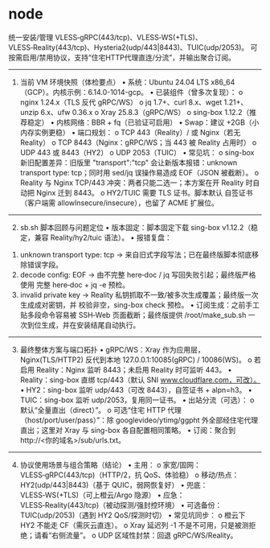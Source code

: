 # node
统一安装/管理 VLESS‑gRPC(443/tcp)、VLESS‑WS(+TLS)、VLESS‑Reality(443/tcp)、Hysteria2(udp/443|8443)、TUIC(udp/2053)。
可按需启用/禁用协议，支持“住宅HTTP代理直连/分流”，并输出聚合订阅。
________________________________________
1) 当前 VM 环境快照（体检要点）
•	系统：Ubuntu 24.04 LTS x86_64（GCP）。内核示例：6.14.0-1014-gcp。
•	已装组件（曾多次复现）：
o	nginx 1.24.x（TLS 反代 gRPC/WS）
o	jq 1.7+、curl 8.x、wget 1.21+、unzip 6.x、ufw 0.36.x
o	Xray 25.8.3（gRPC/WS）
o	sing-box 1.12.2（推荐稳定）
•	内核网络：BBR + fq（已验证可启用）
•	Swap：建议 +2GB（小内存实例更稳）
•	端口规划：
o	TCP 443（Reality）/ 或 Nginx（若无 Reality）
o	TCP 8443（Nginx：gRPC/WS；当 443 被 Reality 占用时）
o	UDP 443 或 8443（HY2）
o	UDP 2053（TUIC）
•	常见坑：
o	sing-box 新旧配置差异：旧版里 "transport":"tcp" 会让新版本报错：unknown transport type: tcp；同时用 sed/jq 误操作易造成 EOF（JSON 被截断）。
o	Reality 与 Nginx TCP/443 冲突：两者只能二选一；本方案在开 Reality 时自动把 Nginx 迁到 8443。
o	HY2/TUIC 需要 TLS 证书。脚本默认 自签证书（客户端需 allowInsecure/insecure），也留了 ACME 扩展位。
________________________________________
2) sb.sh 脚本回顾与问题定位
•	版本固定：脚本固定下载 sing-box v1.12.2（稳定，兼容 Reality/hy2/tuic 语法）。
•	报错复盘：
1.	unknown transport type: tcp → 来自旧式字段写法；已在最终版脚本彻底移除错误字段。
2.	decode config: EOF → 由不完整 here‑doc / jq 写回失败引起；最终版严格使用 完整 here‑doc + jq -e 预检。
3.	invalid private key → Reality 私钥抓取不一致/被多次生成覆盖；最终版一次生成成对密钥，并 校验非空，sing-box check 预检。
•	订阅生成：之前手工贴多段命令容易被 SSH‑Web 页面截断；最终版提供 /root/make_sub.sh 一次到位生成，并在安装结尾自动执行。
________________________________________
3) 最终整体方案与端口拓扑
•	gRPC/WS：Xray 作为应用层，Nginx(TLS/HTTP2) 反代到本地 127.0.0.1:10085(gRPC) / 10086(WS)。
o	若启用 Reality：Nginx 监听 8443；未启用 Reality 时可监听 443。
•	Reality：sing-box 直绑 tcp/443（默认 SNI www.cloudflare.com，可改）。
•	HY2：sing-box 监听 udp/443（可改 8443），自签证书 + alpn=h3。
•	TUIC：sing-box 监听 udp/2053，复用同一证书。
•	出站分流（可选）：
o	默认“全量直出（direct）”。
o	可选“住宅 HTTP 代理（host/port/user/pass）”：除 googlevideo/ytimg/ggpht 外全部经住宅代理直出；这里对 Xray 与 sing-box 各自配置相同策略。
•	订阅：聚合到 http://<你的域名>/sub/urls.txt。
________________________________________
4) 协议使用场景与组合策略（结论）
•	主用：
o	家宽/固网：VLESS‑gRPC(443/tcp)（HTTP/2，抗 QoS、体验稳）
o	移动/热点：HY2(udp/443|8443)（基于 QUIC，弱网恢复好）
•	兜底：VLESS‑WS(+TLS)（可上橙云/Argo 隐源）
•	应急：VLESS‑Reality(443/tcp)（被动探测/强封控环境）
•	可选备份：TUIC(udp/2053)（遇到 HY2 QoS/探测时切）
•	常见坑同步：
o	橙云下 HY2 不能走 CF（需灰云直连）。
o	Xray 延迟列 -1 不是不可用，只是被测拒绝；请看“右侧流量”。
o	UDP 区域性封禁：回退 gRPC/WS/Reality。
